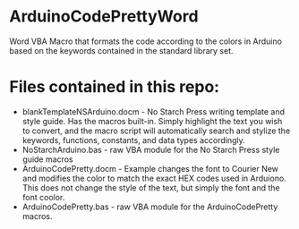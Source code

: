 # ArduinoCodePrettyWord
Word VBA Macro that formats the code according to the colors in Arduino based on the keywords contained in the standard library set.

Files contained in this repo:
===
* blankTemplateNSArduino.docm - No Starch Press writing template and style guide. Has the macros built-in. Simply highlight the text you wish to convert, and the macro script will automatically search and stylize the keywords, functions, constants, and data types accordingly.
* NoStarchArduino.bas - raw VBA module for the No Starch Press style guide macros
* ArduinoCodePretty.docm - Example changes the font to Courier New and modifies the color to match the exact HEX codes used in Arduiono. This does not change the style of the text, but simply the font and the font coolor.
* ArduinoCodePretty.bas - raw VBA module for the ArduinoCodePretty macros.
